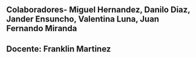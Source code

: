 ## Colaboradores- Miguel Hernandez, Danilo Diaz, Jander Ensuncho, Valentina Luna, Juan Fernando Miranda
## Docente: Franklin Martinez
